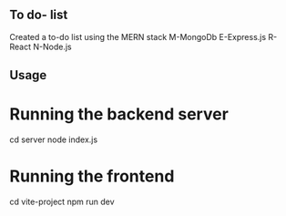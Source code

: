 ## To do- list

Created a to-do list using the MERN stack
M-MongoDb
E-Express.js
R-React
N-Node.js


## Usage

# Running the backend server

cd server
node index.js

# Running the frontend
cd vite-project
npm run dev
